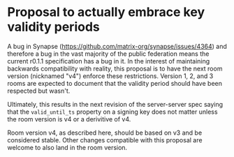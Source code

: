 # Proposal to actually embrace key validity periods

A bug in Synapse (https://github.com/matrix-org/synapse/issues/4364) and therefore a bug in
the vast majority of the public federation means the current r0.1.1 specification has a bug
in it. In the interest of maintaining backwards compatibility with reality, this proposal
is to have the next room version (nicknamed "v4") enforce these restrictions. Version 1, 2,
and 3 rooms are expected to document that the validity period should have been respected
but wasn't.

Ultimately, this results in the next revision of the server-server spec saying that the
`valid_until_ts` property on a signing key does not matter unless the room version is v4
or a derivitive of v4.

Room version v4, as described here, should be based on v3 and be considered stable. Other
changes compatible with this proposal are welcome to also land in the room version.
